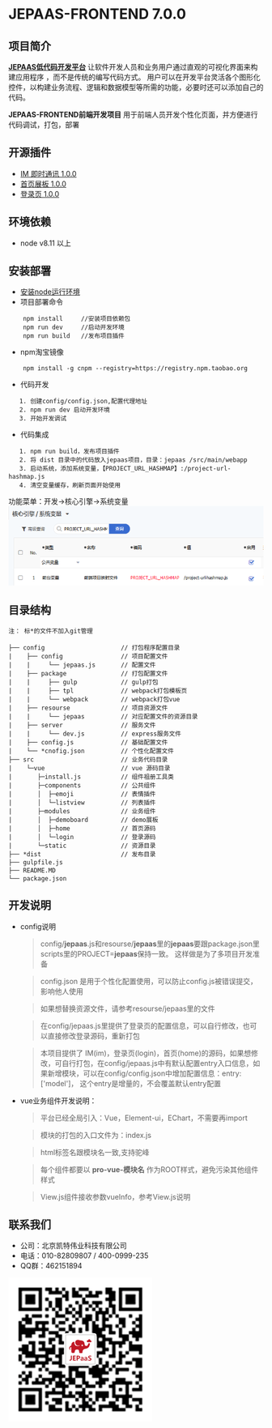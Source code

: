 JEPAAS-FRONTEND 7.0.0
======================

## 项目简介
[**JEPAAS低代码开发平台**](https://gitee.com/jepaas/jepaas/blob/develop/README.md) 让软件开发人员和业务用户通过直观的可视化界面来构建应用程序 ，而不是传统的编写代码方式。 用户可以在开发平台灵活各个图形化控件，以构建业务流程、逻辑和数据模型等所需的功能，必要时还可以添加自己的代码。

**JEPAAS-FRONTEND前端开发项目** 用于前端人员开发个性化页面，并方便进行代码调试，打包，部署

## 开源插件
- [IM 即时通讯 1.0.0](docs/plugin/im/README.md)
- [首页展板 1.0.0](docs/plugin/home/README.md)
- [登录页 1.0.0](docs/plugin/login/README.md)


## 环境依赖
- node v8.11 以上

## 安装部署
- [安装node运行环境](http://nodejs.cn/download/)
- 项目部署命令
```
    npm install     //安装项目依赖包
    npm run dev     //启动开发环境
    npm run build   //发布项目插件
```
- npm淘宝镜像
```
    npm install -g cnpm --registry=https://registry.npm.taobao.org
```

- 代码开发
```
   1. 创建config/config.json,配置代理地址
   2. npm run dev 启动开发环境
   3. 开始开发调试
```
- 代码集成
```
   1. npm run build，发布项目插件
   2. 将 dist 目录中的代码放入jepaas项目，目录：jepaas /src/main/webapp
   3. 启动系统，添加系统变量，【PROJECT_URL_HASHMAP】:/project-url-hashmap.js
   4. 清空变量缓存，刷新页面开始使用
```

  功能菜单：开发->核心引擎->系统变量
      ![](docs/assets/images/PROJECT_URL_HASHMAP.png)
## 目录结构

```
注： 标*的文件不加入git管理

├── config                     // 打包程序配置目录
|    ├── config                // 项目配置文件
|    |     └── jepaas.js       // 配置文件
|    ├── package               // 打包配置文件
|    |     ├── gulp            // gulp打包
|    |     ├── tpl             // webpack打包模板页
|    |     └── webpack         // webpack打包vue
|    ├── resourse              // 项目资源文件
|    |     └── jepaas          // 对应配置文件的资源目录
|    ├── server                // 服务文件
|    |     └── dev.js          // express服务文件
|    ├── config.js             // 基础配置文件
|    └── *cnofig.json          // 个性化配置文件
├── src                        // 业务代码目录
|    └─vue                     // vue 源码目录
|       ├─install.js           // 组件祖册工具类
|       ├─components           // 公共组件
|       │  ├─emoji             // 表情插件
|       │  └─listview          // 列表插件
|       ├─modules              // 业务组件
|       │  ├─demoboard         // demo展板
|       │  ├─home              // 首页源码
|       │  └─login             // 登录源码
|       └─static               // 资源目录
├── *dist                      // 发布目录
├── gulpfile.js
├── README.MD
└── package.json
```

## 开发说明
- config说明
  >config/**jepaas**.js和resourse/**jepaas**里的**jepaas**要跟package.json里scripts里的PROJECT=**jepaas**保持一致。
  这样做是为了多项目开发准备

  > config.json 是用于个性化配置使用，可以防止config.js被错误提交，影响他人使用

  >如果想替换资源文件，请参考resourse/jepaas里的文件

  >在config/jepaas.js里提供了登录页的配置信息，可以自行修改，也可以直接修改登录源码，重新打包

  > 本项目提供了 IM(im)，登录页(login)，首页(home)的源码，如果想修改，可自行打包，在config/jepaas.js中有默认配置entry入口信息，如果新增模块，可以在config/config.json中增加配置信息：entry:['model']，
  这个entry是增量的，不会覆盖默认entry配置

- vue业务组件开发说明：
  > 平台已经全局引入：Vue，Element-ui，EChart，不需要再import

  > 模块的打包的入口文件为：index.js

  > html标签名跟模块名一致,支持驼峰

  > 每个组件都要以 **pro-vue-模块名** 作为ROOT样式，避免污染其他组件样式

  > View.js组件接收参数vueInfo，参考View.js说明


## 联系我们

- 公司：北京凯特伟业科技有限公司
- 电话：010-82809807 / 400-0999-235
- QQ群：462151894

![](docs/assets/images/jepaas-qrcode.png)
